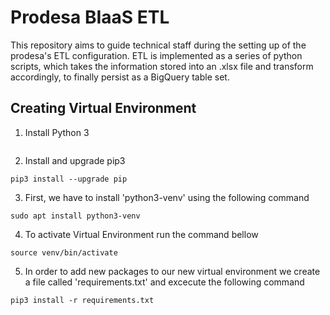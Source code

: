 # Prodesa BIaaS ETL
This repository aims to guide technical staff during the setting up of the prodesa's ETL configuration. ETL is implemented as a series of python scripts, which takes the information stored into an .xlsx file and transform accordingly, to finally persist as a BigQuery table set.
## Creating Virtual Environment
1. Install Python 3
```

```
2. Install and upgrade pip3
```
pip3 install --upgrade pip
```
3. First, we have to install 'python3-venv' using the following command
```
sudo apt install python3-venv
```
4. To activate Virtual Environment run the command bellow
```
source venv/bin/activate
```
5. In order to add new packages to our new virtual environment we create a file called 'requirements.txt' and excecute the following command
```
pip3 install -r requirements.txt
```